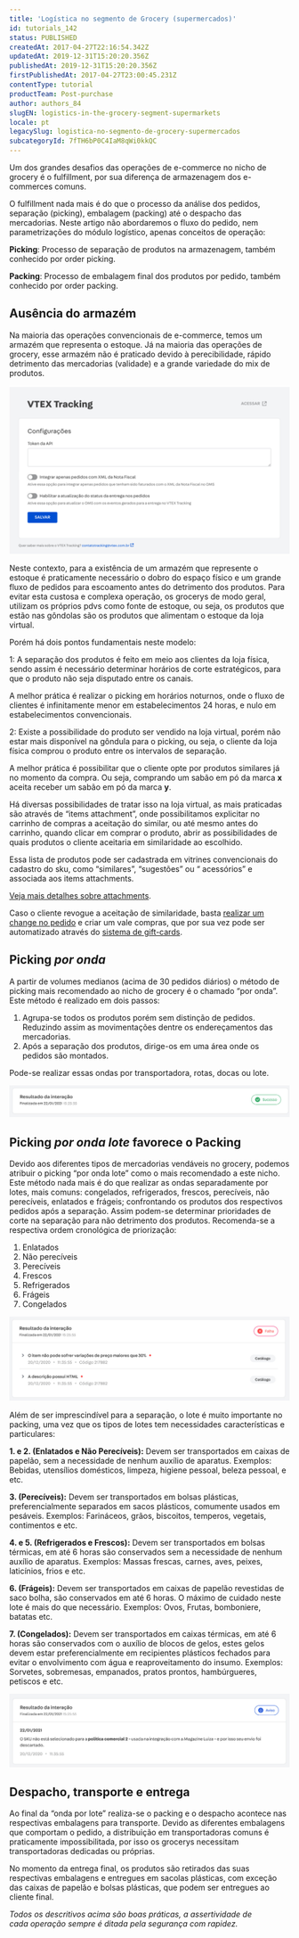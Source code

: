 ```yaml
---
title: 'Logística no segmento de Grocery (supermercados)'
id: tutorials_142
status: PUBLISHED
createdAt: 2017-04-27T22:16:54.342Z
updatedAt: 2019-12-31T15:20:20.356Z
publishedAt: 2019-12-31T15:20:20.356Z
firstPublishedAt: 2017-04-27T23:00:45.231Z
contentType: tutorial
productTeam: Post-purchase
author: authors_84
slugEN: logistics-in-the-grocery-segment-supermarkets
locale: pt
legacySlug: logistica-no-segmento-de-grocery-supermercados
subcategoryId: 7fTH6bP0C4IaM8qWi0kkQC
---
```


Um dos grandes desafios das operações de e-commerce no nicho de grocery é o fulfillment, por sua diferença de armazenagem dos e-commerces comuns.

O fulfillment nada mais é do que o processo da análise dos pedidos, separação (picking), embalagem (packing) até o despacho das mercadorias. Neste artigo não abordaremos o fluxo do pedido, nem parametrizações do módulo logístico, apenas conceitos de operação:

**Picking**: Processo de separação de produtos na armazenagem, também conhecido por order picking.

**Packing**: Processo de embalagem final dos produtos por pedido, também conhecido por order packing.

## Ausência do armazém

Na maioria das operações convencionais de e-commerce, temos um armazém que representa o estoque. Já na maioria das operações de grocery, esse armazém não é praticado devido à perecibilidade, rápido detrimento das mercadorias (validade) e a grande variedade do mix de produtos.

![](https://raw.githubusercontent.com/vtexdocs/help-center-content/refs/heads/main/_1.jpg)

Neste contexto, para a existência de um armazém que represente o estoque é praticamente necessário o dobro do espaço físico e um grande fluxo de pedidos para escoamento antes do detrimento dos produtos.
Para evitar esta custosa e complexa operação, os grocerys de modo geral, utilizam os próprios pdvs como fonte de estoque, ou seja, os produtos que estão nas gôndolas são os produtos que alimentam o estoque da loja virtual. 

Porém há dois pontos fundamentais neste modelo:

1: A separação dos produtos é feito em meio aos clientes da loja física, sendo assim é necessário determinar horários de corte estratégicos, para que o produto não seja disputado entre os canais.

A melhor prática é realizar o picking em horários noturnos, onde o fluxo de clientes é infinitamente menor em estabelecimentos 24 horas, e nulo em estabelecimentos convencionais. 

2: Existe a possibilidade do produto ser vendido na loja virtual, porém não estar mais disponível na gôndula para o picking, ou seja, o cliente da loja física comprou o produto entre os intervalos de separação.

A melhor prática é possibilitar que o cliente opte por produtos similares já no momento da compra. Ou seja, comprando um sabão em pó da marca **x** aceita receber um sabão em pó da marca **y**. 

Há diversas possibilidades de tratar isso na loja virtual, as mais praticadas são através de “items attachment”, onde possibilitamos explicitar no carrinho de compras a aceitação do similar, ou até mesmo antes do carrinho, quando clicar em comprar o produto, abrir as possibilidades de quais produtos o cliente aceitaria em similaridade ao escolhido. 

Essa lista de produtos pode ser cadastrada em vitrines convencionais do cadastro do sku, como “similares”, “sugestões” ou “ acessórios” e associada aos items attachments.

[Veja mais detalhes sobre attachments](http://vtex.github.io/docs/vtex.js/latest/checkout/index.html).

Caso o cliente revogue a aceitação de similaridade, basta [realizar um change no pedido](http://lab.vtex.com/docs/oms/api/latest/orders/index.html#registrar-mudanas) e criar um vale compras, que por sua vez pode ser automatizado através do [sistema de gift-cards](http://lab.vtex.com/docs/gcs/api/latest/giftcard/index.html#listar-gift-cards).

## Picking _por onda_

A partir de volumes medianos (acima de 30 pedidos diários) o método de picking mais recomendado ao nicho de grocery é o chamado “por onda”. Este método é realizado em dois passos:
1. Agrupa-se todos os produtos porém sem distinção de pedidos. Reduzindo assim as movimentações dentre os endereçamentos das mercadorias.
2. Após a separação dos produtos, dirige-os em uma área onde os pedidos são montados. 

Pode-se realizar essas ondas por transportadora, rotas, docas ou lote.

![](https://raw.githubusercontent.com/vtexdocs/help-center-content/refs/heads/main/_2.jpg)

## Picking _por onda lote_ favorece o Packing

Devido aos diferentes tipos de mercadorias vendáveis no grocery, podemos atribuir o picking “por onda lote” como o mais recomendado a este nicho. Este método nada mais é do que realizar as ondas separadamente por lotes, mais comuns: congelados, refrigerados, frescos, perecíveis, não perecíveis, enlatados e frágeis; confrontando os produtos dos respectivos pedidos após a separação. Assim podem-se determinar prioridades de corte na separação para não detrimento dos produtos. Recomenda-se a respectiva ordem cronológica de priorização:

1. Enlatados
2. Não perecíveis
3. Perecíveis
4. Frescos
5. Refrigerados
6. Frágeis
7. Congelados

![](https://raw.githubusercontent.com/vtexdocs/help-center-content/refs/heads/main/_3.jpg)

Além de ser imprescindível para a separação, o lote é muito importante no packing, uma vez que os tipos de lotes tem necessidades características e particulares:

**1. e 2. (Enlatados e Não Perecíveis):** Devem ser transportados em caixas de papelão, sem a necessidade de nenhum auxílio de aparatus.
Exemplos: Bebidas, utensílios domésticos, limpeza, higiene pessoal, beleza pessoal, e etc.

**3. (Perecíveis):** Devem ser transportados em bolsas plásticas, preferencialmente separados em sacos plásticos, comumente usados em pesáveis.
Exemplos: Farináceos, grãos, biscoitos, temperos, vegetais, contimentos e etc.

**4. e 5. (Refrigerados e Frescos):** Devem ser transportados em bolsas térmicas, em até 6 horas são conservados sem a necessidade de nenhum auxílio de aparatus.
Exemplos: Massas frescas, carnes, aves, peixes, laticínios, frios e etc.

**6. (Frágeis):** Devem ser transportados em caixas de papelão revestidas de saco bolha, são conservados em até 6 horas. O máximo de cuidado neste lote é mais do que necessário.
Exemplos: Ovos, Frutas, bomboniere, batatas etc.

**7. (Congelados):** Devem ser transportados em caixas térmicas, em até 6 horas são conservados com o auxílio de blocos de gelos, estes gelos devem estar preferencialmente em recipientes plásticos fechados para evitar o envolvimento com água e reaproveitamento do insumo.
Exemplos: Sorvetes, sobremesas, empanados, pratos prontos, hambúrgueres, petiscos e etc.

![](https://raw.githubusercontent.com/vtexdocs/help-center-content/refs/heads/main/_4.jpg)

## Despacho, transporte e entrega

Ao final da “onda por lote” realiza-se o packing e o despacho acontece nas respectivas embalagens para transporte. Devido as diferentes embalagens que comportam o pedido, a distribuição em transportadoras comuns é praticamente impossibilitada, por isso os grocerys necessitam transportadoras dedicadas ou próprias.

No momento da entrega final, os produtos são retirados das suas respectivas embalagens e entregues em sacolas plásticas, com exceção das caixas de papelão e bolsas plásticas, que podem ser entregues ao cliente final.

_Todos os descritivos acima são boas práticas, a assertividade de cada operação sempre é ditada pela segurança com rapidez._
